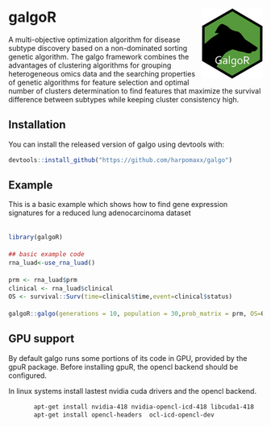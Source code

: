 
galgoR <img src="vignettes/GalgoR.png" align="right" alt="" width="120" />
================================================================================
<!-- badges: start -->
<!-- badges: end -->

A multi-objective optimization algorithm for disease subtype discovery based on a  non-dominated sorting genetic algorithm. The galgo framework combines the advantages of clustering algorithms for grouping heterogeneous omics data and the searching properties of genetic algorithms for feature selection and optimal number of clusters determination to find features that maximize the survival difference between subtypes while keeping cluster consistency high.

Installation
-------------
You can install the released version of galgo using devtools with:

``` r
devtools::install_github("https://github.com/harpomaxx/galgo")
```

Example
-------
This is a basic example which shows how to find gene expression signatures for a reduced lung adenocarcinoma dataset

``` r

library(galgoR)

## basic example code
rna_luad<-use_rna_luad()

prm <- rna_luad$prm 
clinical <- rna_luad$clinical
OS <- survival::Surv(time=clinical$time,event=clinical$status)

galgoR::galgo(generations = 10, population = 30,prob_matrix = prm, OS=OS)

```
## GPU support

By default galgo runs some portions of its code in GPU, provided by the gpuR package. Before installing gpuR, the opencl backend should be configured. 

In linux systems install lastest nvidia cuda drivers and the opencl backend.

```
       apt-get install nvidia-418 nvidia-opencl-icd-418 libcuda1-418
       apt-get install opencl-headers  ocl-icd-opencl-dev
       
```
